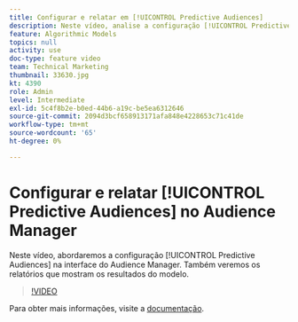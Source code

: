 ```yaml
---
title: Configurar e relatar em [!UICONTROL Predictive Audiences]
description: Neste vídeo, analise a configuração [!UICONTROL Predictive Audiences] na interface Audience Manager. Veja os relatórios que mostram os resultados do modelo.
feature: Algorithmic Models
topics: null
activity: use
doc-type: feature video
team: Technical Marketing
thumbnail: 33630.jpg
kt: 4390
role: Admin
level: Intermediate
exl-id: 5c4f8b2e-b0ed-44b6-a19c-be5ea6312646
source-git-commit: 2094d3bcf658913171afa848e4228653c71c41de
workflow-type: tm+mt
source-wordcount: '65'
ht-degree: 0%

---
```


# Configurar e relatar [!UICONTROL Predictive Audiences] no Audience Manager

Neste vídeo, abordaremos a configuração [!UICONTROL Predictive Audiences] na interface do Audience Manager. Também veremos os relatórios que mostram os resultados do modelo.

>[!VIDEO](https://video.tv.adobe.com/v/33630/?quality=12)

Para obter mais informações, visite a [documentação](https://experienceleague.adobe.com/docs/audience-manager/user-guide/features/algorithmic-models/predictive-audiences/predictive-audiences.html).
